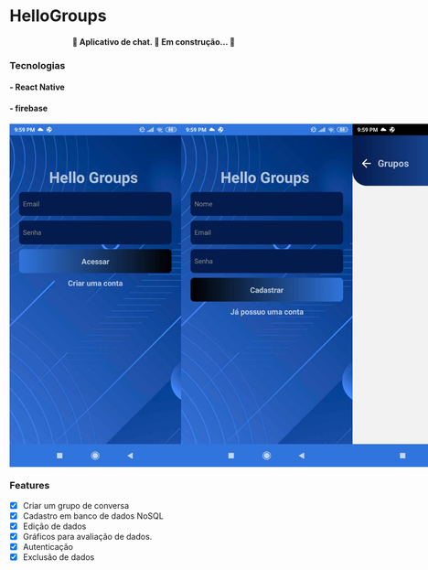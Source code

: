 # HelloGroups
<h4 align="center"> 
	🚧  Aplicativo de chat. 🚀 Em construção...  🚧
</h4>


### Tecnologias
<h4> - React Native </h4> 
<h4> - firebase </h4>


<div style="display: flex; flex-direction:row align-items:center;">
<img src="https://github.com/marcelorafael/HelloGroups/blob/master/src/assets/login.jpeg" width="300" height="600" />

<img src="https://github.com/marcelorafael/HelloGroups/blob/master/src/assets/cad.jpeg" width="300" height="600" />

<img src="https://github.com/marcelorafael/HelloGroups/blob/master/src/assets/WhatsApp%20Image%202022-08-30%20at%2010.02.56%20PM.jpeg" width="300" height="600" />
</div>

### Features

- [x] Criar um grupo de conversa
- [x] Cadastro em banco de dados NoSQL
- [x] Edição de dados
- [x] Gráficos para avaliação de dados.
- [x] Autenticação
- [x] Exclusão de dados
